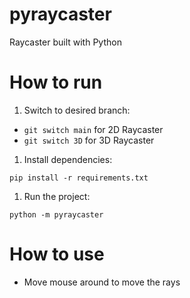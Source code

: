# pyraycaster
Raycaster built with Python

# How to run

1. Switch to desired branch:

* `git switch main` for 2D Raycaster
* `git switch 3D` for 3D Raycaster

1. Install dependencies:

`pip install -r requirements.txt`

1. Run the project:

`python -m pyraycaster`

# How to use

* Move mouse around to move the rays
